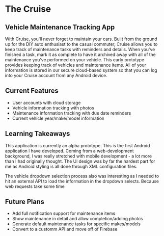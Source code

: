 # The Cruise
## Vehicle Maintenance Tracking App

With Cruise, you'll never forget to maintain your cars. Built from the ground up for the DIY auto enthusiast to the casual commuter, Cruise allows you to keep track of maintenance tasks with reminders and details. When you've finished a task, mark it as complete to have it archived away with all of the maintenance you've performed on your vehicle. This early prototype provides keeping track of vehicles and maintenance items. All of your information is stored in our secure cloud-based system so that you can log into your Cruise account from any Android device. 

## Current Features
- User accounts with cloud storage
- Vehicle information tracking with photos 
- Maintenance information tracking with due date reminders
- Current vehicle year/make/model information


## Learning Takeaways

This application is currently an alpha prototype. This is the first Android application I have developed. Coming from a web-development background, I was really stretched with mobile development - a lot more than I had originally thought. The UI design was by far the hardest part for me as Android styling is all done through XML configuration files. 

The vehicle dropdown selection process also was interesting as I needed to hit an external API to load the information in the dropdown selects. Because web requests take some time 


## Future Plans
- Add full notification support for maintenance items
- Show maintenance in detail and allow completion/adding photos 
- Generate default maintenance tasks for specific makes/models 
- Convert to a customm API and move off of Firebase 
